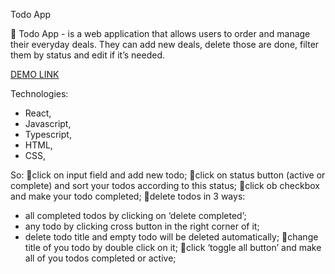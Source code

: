 Todo App

🚀 Todo App - is a web application that allows users to order and manage their everyday deals.
They can add new deals, delete those are done, filter them by status and edit if it’s needed.

[DEMO LINK](https://krismakarovska.github.io/todoApp/)

Technologies:
* React,
* Javascript,
* Typescript,
* HTML,
* CSS,

So:
🔸click on input field and add new todo;
🔸click on status button (active or complete) and sort your todos according to this status;
🔸click ob checkbox and make your todo completed;
🔸delete todos in 3 ways:
  - all completed todos by clicking on ‘delete completed’;
  - any todo by clicking cross button in the right corner of it;
  - delete todo title and empty todo will be deleted automatically;
🔸change title of you todo by double click on it;
🔸click ‘toggle all button’ and make all of you todos completed or active;




